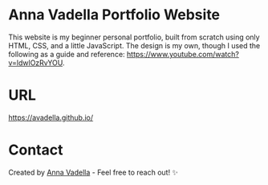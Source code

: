 # Anna Vadella Portfolio Website 
This website is my beginner personal portfolio, built from scratch using only HTML, CSS, and a little JavaScript. The design is my own, though I used the following as a guide and reference: 
https://www.youtube.com/watch?v=ldwlOzRvYOU.

# URL
https://avadella.github.io/ 

# Contact
Created by [Anna Vadella](https://github.com/avadella) - Feel free to reach out! ✨

